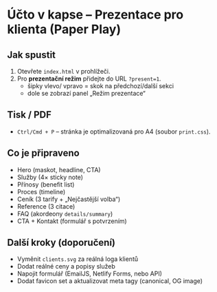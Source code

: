 # Účto v kapse – Prezentace pro klienta (Paper Play)

## Jak spustit
1) Otevřete `index.html` v prohlížeči.
2) Pro **prezentační režim** přidejte do URL `?present=1`.
   - šipky vlevo/ vpravo = skok na předchozí/další sekci
   - dole se zobrazí panel „Režim prezentace“

## Tisk / PDF
- `Ctrl/Cmd + P` – stránka je optimalizovaná pro A4 (soubor `print.css`).

## Co je připraveno
- Hero (maskot, headline, CTA)
- Služby (4× sticky note)
- Přínosy (benefit list)
- Proces (timeline)
- Ceník (3 tarify + „Nejčastější volba“)
- Reference (3 citace)
- FAQ (akordeony `details/summary`)
- CTA + Kontakt (formulář s potvrzením)

## Další kroky (doporučení)
- Vyměnit `clients.svg` za reálná loga klientů
- Dodat reálné ceny a popisy služeb
- Napojit formulář (EmailJS, Netlify Forms, nebo API)
- Dodat favicon set a aktualizovat meta tagy (canonical, OG image)
